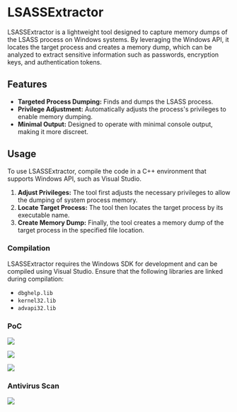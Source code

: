 # LSASSExtractor
LSASSExtractor is a lightweight tool designed to capture memory dumps of the LSASS process on Windows systems. By leveraging the Windows API, it locates the target process and creates a memory dump, which can be analyzed to extract sensitive information such as passwords, encryption keys, and authentication tokens. 

## Features

- **Targeted Process Dumping:** Finds and dumps the LSASS process.
- **Privilege Adjustment:** Automatically adjusts the process's privileges to enable memory dumping.
- **Minimal Output:** Designed to operate with minimal console output, making it more discreet.

## Usage

To use LSASSExtractor, compile the code in a C++ environment that supports Windows API, such as Visual Studio.

1. **Adjust Privileges:** The tool first adjusts the necessary privileges to allow the dumping of system process memory.
2. **Locate Target Process:** The tool then locates the target process by its executable name.
3. **Create Memory Dump:** Finally, the tool creates a memory dump of the target process in the specified file location.

### Compilation

LSASSExtractor requires the Windows SDK for development and can be compiled using Visual Studio. Ensure that the following libraries are linked during compilation:

- `dbghelp.lib`
- `kernel32.lib`
- `advapi32.lib`

### PoC

![](https://github.com/okankurtuluss/LSASSExtractor/blob/okankurtuluss/main/screenshots/defender.png)

![](https://github.com/okankurtuluss/LSASSExtractor/blob/okankurtuluss/main/screenshots/LSASSExtractor-dump.png)

![](https://github.com/okankurtuluss/LSASSExtractor/blob/okankurtuluss/main/screenshots/mimikatz.png)

### Antivirus Scan

![](https://github.com/okankurtuluss/LSASSExtractor/blob/okankurtuluss/main/screenshots/antivirus-scan.png)

